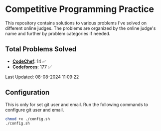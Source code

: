 # Competitive Programming Practice

This repository contains solutions to various problems I've solved on different online judges. The problems are organized by the online judge's name and further by problem categories if needed.

## Total Problems Solved

- [**CodeChef**](./CodeChef): 14 ✅
- [**Codeforces**](./Codeforces): 177 ✅



Last Updated: 08-08-2024 11:09:22

## Configuration
This is only for set git user and email. Run the following commands to configure git user and email.
```bash
chmod +x ./config.sh
./config.sh
```
